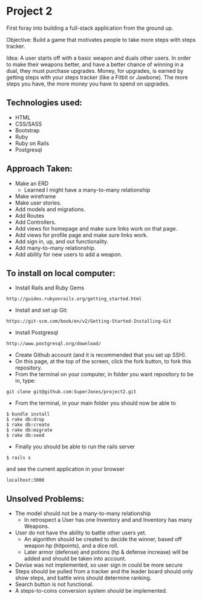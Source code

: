 # Project 2
First foray into building a full-stack application from the ground up.

Objective: Build a game that motivates people to take more steps with steps tracker.

Idea: A user starts off with a basic weapon and duals other users. In order to make their weapons better, and have a better chance of winning in a dual, they must purchase upgrades. Money, for upgrades, is earned by getting steps with your steps tracker (like a Fitbit or Jawbone). The more steps you have, the more money you have to spend on upgrades.


## Technologies used:
- HTML
- CSS/SASS
- Bootstrap
- Ruby
- Ruby on Rails
- Postgresql


## Approach Taken:
- Make an ERD
  - Learned I might have a many-to-many relationship
- Make wireframe
- Make user stories.
- Add models and migrations.
- Add Routes
- Add Controllers.
- Add views for homepage and make sure links work on that page.
- Add views for profile page and make sure links work.
- Add sign in, up, and out functionality.
- Add many-to-many relationship.
- Add ability for new users to add a weapon.  


## To install on local computer:
- Install Rails and Ruby Gems
```
http://guides.rubyonrails.org/getting_started.html
```
- Install and set up Git:
```
https://git-scm.com/book/en/v2/Getting-Started-Installing-Git
```
- Install Postgresql
```
http://www.postgresql.org/download/
```
- Create Github account (and it is recommended that you set up SSH).
- On this page, at the top of the screen, click the fork button, to fork this repository.
- From the terminal on your computer, in folder you want repository to be in, type:

```
git clone git@github.com:SuperJones/project2.git
```
- From the terminal, in your main folder you should now be able to
```
$ bundle install
$ rake db:drop
$ rake db:create
$ rake db:migrate
$ rake db:seed

```
- Finally you should be able to run the rails server
```
$ rails s
```
and see the current application in your browser

```
localhost:3000
```

## Unsolved Problems:
- The model should not be a many-to-many relationship
    - In retrospect a User has one Inventory and and Inventory has many Weapons.
- User do not have the ability to battle other users yet.
    - An algorithm should be created to decide the winner, based off weapon hp (hitpoints), and a dice roll.
    - Later armor (defense) and potions (hp & defense increase) will be added and should be taken into account.
- Devise was not implemented, so user sign in could be more secure
- Steps should be pulled from a tracker and the leader board should only show steps, and battle wins should determine ranking.
- Search button is not functional.
- A steps-to-coins conversion system should be implemented.
